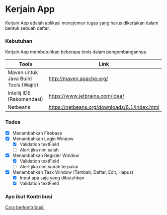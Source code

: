 # Kerjain App
Kerjain App adalah aplikasi menejemen tugas yang harus dikerjakan dalam bentuk sebuah daftar.

### Kebutuhan

Kerjain App membutuhkan beberapa tools dalam pengembangannya

| Tools | Link |
| ------ | ------ |
| Maven untuk Java Build Tools (Wajib) | http://maven.apache.org/ |
| Intellij IDE (Rekomendasi) | https://www.jetbrains.com/idea/ |
| Netbeans | https://netbeans.org/downloads/6.1/index.html |

### Todos
- [x] Menambahkan Firebase
- [x] Menambahkan Login Window
    - [x] Validation textField
    - [ ] Alert jika nim salah
- [x] Menambahkan Register Window
    - [x] Validation textField
    - [ ] Alert jika nim sudah terpakai
- [x] Menambahkan Task Window (Tambah, Daftar, Edit, Hapus)
    - [x] Input apa saja yang dibutuhkan
    - [x] Validation textField

### Ayo ikut Kontribusi   
[Cara berkontribusi!](https://github.com/UMM-2020-logic-computation/tugas-besar-2c/wiki/Bagaimana-cara-ber-kontribusi-pada-project-ini%3F)
